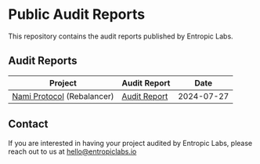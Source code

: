 # Public Audit Reports

This repository contains the audit reports published by Entropic Labs.

## Audit Reports

| Project                                               | Audit Report                                     | Date       |
| ----------------------------------------------------- | ------------------------------------------------ | ---------- |
| [Nami Protocol](https://www.namifi.app/) (Rebalancer) | [Audit Report](./2024-07-27-NAMI_Rebalancer.pdf) | 2024-07-27 |

## Contact

If you are interested in having your project audited by Entropic Labs, please reach out to us at [hello@entropiclabs.io](mailto:hello@entropiclabs.io)
